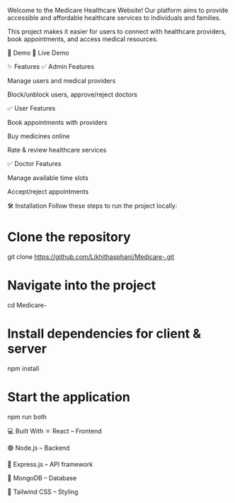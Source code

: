 Welcome to the Medicare Healthcare Website!
Our platform aims to provide accessible and affordable healthcare services to individuals and families.

This project makes it easier for users to connect with healthcare providers, book appointments, and access medical resources.

🚀 Demo
🔗 Live Demo

✨ Features
✅ Admin Features

Manage users and medical providers

Block/unblock users, approve/reject doctors

✅ User Features

Book appointments with providers

Buy medicines online

Rate & review healthcare services

✅ Doctor Features

Manage available time slots

Accept/reject appointments

🛠️ Installation
Follow these steps to run the project locally:


# Clone the repository
git clone https://github.com/Likhithasphani/Medicare-.git  

# Navigate into the project
cd Medicare-

# Install dependencies for client & server
npm install  

# Start the application
npm run both


💻 Built With
⚛️ React – Frontend

🟢 Node.js – Backend

🚂 Express.js – API framework

🍃 MongoDB – Database

🎨 Tailwind CSS – Styling
